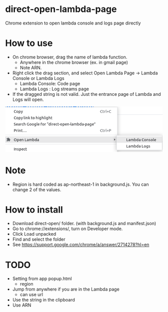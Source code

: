 # direct-open-lambda-page
Chrome extension to open lambda console and logs page directly

# How to use
- On chrome browser, drag the name of lambda function.
  - Anywhere in the chrome browser (ex. in gmail page)
  - Note ARN.
- Right click the drag section, and select Open Lambda Page -> Lambda Console or Lambda Logs
  - Lambda Console: Code page
  - Lambda Logs   : Log streams page
- If the dragged string is not valid. Just the entrance page of Lambda and Logs will open.

![](img/20230122195024.png)

# Note
- Region is hard coded as ap-northeast-1 in background.js. You can change 2 of the values.

# How to install
- Download direct-open/ folder. (with background.js and manifest.json)
- Go to chrome://extensions/, turn on Developer mode.
- Click Load unpacked
- Find and select the folder
- See https://support.google.com/chrome/a/answer/2714278?hl=en

# TODO
- Setting from app popup.html
  - region
- Jump from anywhere if you are in the Lambda page
  - can use url
- Use the string in the clipboard
- Use ARN
